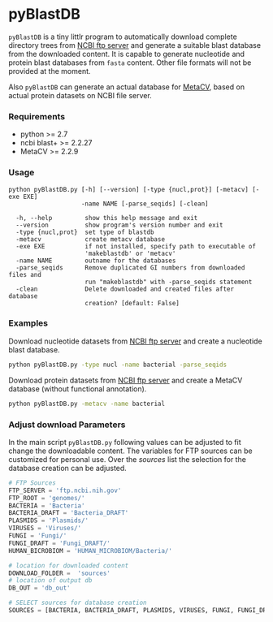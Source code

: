 # pyBlastDB

`pyBlastDB` is a tiny littlr program to automatically download complete directory trees from [NCBI ftp server](ftp://ftp.ncbi.nih.gov/genomes/) and generate a suitable blast database from the downloaded content. It is capable to generate nucleotide and protein blast databases from `fasta` content. Other file formats will not be provided at the moment.  

Also `pyBlastDB` can generate an actual database for [MetaCV](http://metacv.sourceforge.net/), based on actual protein datasets on NCBI file server. 

### Requirements

* python >= 2.7
* ncbi blast+ >= 2.2.27
* MetaCV >= 2.2.9

### Usage
```
python pyBlastDB.py [-h] [--version] [-type {nucl,prot}] [-metacv] [-exe EXE]
                    -name NAME [-parse_seqids] [-clean]

  -h, --help         show this help message and exit
  --version          show program's version number and exit
  -type {nucl,prot}  set type of blastdb
  -metacv            create metacv database
  -exe EXE           if not installed, specify path to executable of
                     'makeblastdb' or 'metacv'
  -name NAME         outname for the databases
  -parse_seqids      Remove duplicated GI numbers from downloaded files and
                     run "makeblastdb" with -parse_seqids statement
  -clean             Delete downloaded and created files after database
                     creation? [default: False]
```

### Examples

Download nucleotide datasets from [NCBI ftp server](ftp://ftp.ncbi.nih.gov/genomes/) and create a nucleotide blast database.
```bash
python pyBlastDB.py -type nucl -name bacterial -parse_seqids
```

Download protein datasets from [NCBI ftp server](ftp://ftp.ncbi.nih.gov/genomes/) and create a MetaCV database (without functional annotation).
```bash
python pyBlastDB.py -metacv -name bacterial
```

### Adjust download Parameters

In the main script `pyBlastDB.py` following values can be adjusted to fit change the downloadable content. The variables for FTP sources can be customized for personal use. Over the _sources_ list the selection for the database creation can be adjusted. 

```python
# FTP Sources
FTP_SERVER = 'ftp.ncbi.nih.gov' 
FTP_ROOT = 'genomes/'
BACTERIA = 'Bacteria'
BACTERIA_DRAFT = 'Bacteria_DRAFT'
PLASMIDS = 'Plasmids/'
VIRUSES = 'Viruses/'
FUNGI = 'Fungi/'
FUNGI_DRAFT = 'Fungi_DRAFT/'
HUMAN_BICROBIOM = 'HUMAN_MICROBIOM/Bacteria/'

# location for downloaded content
DOWNLOAD_FOLDER =  'sources'
# location of output db
DB_OUT = 'db_out'

# SELECT sources for database creation
SOURCES = [BACTERIA, BACTERIA_DRAFT, PLASMIDS, VIRUSES, FUNGI, FUNGI_DRAFT]
```



